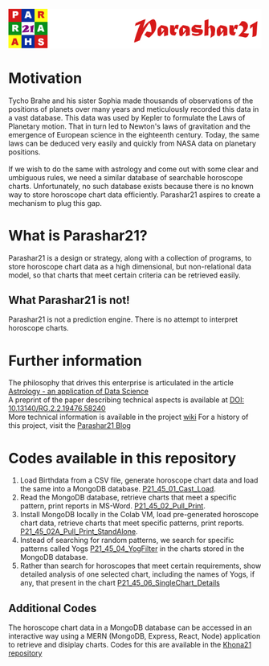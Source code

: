 ![parashar21 banner](/images/p21-header-003.png)<br>
# Motivation
Tycho Brahe and his sister Sophia made thousands of observations of the positions of planets over many years and meticulously recorded this data in a vast database. This data was used by Kepler to formulate the Laws of Planetary motion. That in turn led to Newton's laws of gravitation and the emergence of European science in the eighteenth century.  Today, the same laws can be deduced very easily and quickly from NASA data on planetary positions. <br> <br> If we wish to do the same with astrology and come out with some clear and umbiguous rules,  we need a similar database of searchable horoscope charts. Unfortunately, no such database exists because there is no known way to store horoscope chart data efficiently. Parashar21 aspires to create a mechanism to plug this gap.
# What is Parashar21?
Parashar21 is a design or strategy, along with a collection of programs, to store horoscope chart data as a high dimensional, but non-relational data model, so that charts that meet certain criteria can be retrieved easily. 

## What Parashar21 is not!
Parashar21 is not a prediction engine. There is no attempt to interpret horoscope charts. 
# Further information
The philosophy that drives this enterprise is articulated in the article [Astrology - an application of Data Science](https://www.linkedin.com/pulse/astrology-an-application-data-science-prithwis-mukerjee/) <br>
A preprint of the paper describing technical aspects is available at [DOI: 10.13140/RG.2.2.19476.58240](https://www.researchgate.net/publication/358191949_Efficient_storage_and_retrieval_of_horoscope_data_on_a_computer_system_A_case_study_using_Python_and_MongoDB?channel=doi&linkId=61f47fec007fb50447205dcd&showFulltext=true)<br>
More technical information is available in the project [wiki](https://github.com/prithwis/parashar21/wiki)
For a history of this project, visit the [Parashar21 Blog](https://parashar21.blogspot.com/) <br> 
# Codes available in this repository
1. Load Birthdata from a CSV file, generate horoscope chart data and load the same into a MongoDB database.  [P21_45_01_Cast_Load](https://github.com/prithwis/parashar21/blob/main/P21_45_01_Cast_Load.ipynb).
2. Read the MongoDB database, retrieve charts that meet a specific pattern, print reports in MS-Word.  [P21_45_02_Pull_Print](https://github.com/prithwis/parashar21/blob/main/P21_45_02_Pull_Print.ipynb).
3. Install MongoDB locally in the Colab VM,  load pre-generated horoscope chart data, retrieve charts that meet specific patterns, print reports.  [P21_45_02A_Pull_Print_StandAlone](https://github.com/prithwis/parashar21/blob/main/P21_45_02A_Pull_Print_StandAlone.ipynb).
4. Instead of searching for random patterns, we search for specific patterns called Yogs [P21_45_04_YogFilter](https://github.com/prithwis/parashar21/blob/main/P21_45_04_YogFilter.ipynb) in the charts stored in the MongoDB database.
5. Rather than search for horoscopes that meet certain requirements, show detailed analysis of one selected chart, including the names of Yogs, if any, that present in the chart [P21_45_06_SingleChart_Details](https://github.com/prithwis/parashar21/blob/main/P21_45_06_SingleChart_Details.ipynb) 
## Additional Codes
The horoscope chart data in a MongoDB database can be accessed in an interactive way using a MERN (MongoDB, Express, React, Node) application to retrieve and disiplay charts. Codes for this are available in the [Khona21 repository](https://github.com/prithwis/khona21)
